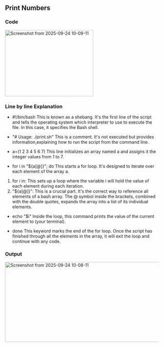 ## Print Numbers

### Code
<img width="289" height="217" alt="Screenshot from 2025-09-24 10-09-11" src="https://github.com/user-attachments/assets/24050dcf-9bc5-4b40-8512-9539f1c2f389" />


### Line by line Explanation

- #!/bin/bash
This is known as a shebang. It's the first line of the script and tells the operating system which interpreter to use to execute the file. In this case, it specifies the Bash shell.

- "# Usage: ./print.sh"
This is a comment. It's not executed but provides information,explaining how to run the script from the command line.

- a=(1 2 3 4 5 6 7)
This line initializes an array named a and assigns it the integer values from 1 to 7.

- for i in "${a[@]}"; do
This starts a for loop. It's designed to iterate over each element of the array a.
1. for i in: This sets up a loop where the variable i will hold the value of each element during each iteration.
2. "${a[@]}": This is a crucial part. It's the correct way to reference all elements of a bash array. The @ symbol inside the brackets, combined with the double quotes, expands the array into a list of its individual elements.

- echo "$i"
Inside the loop, this command prints the value of the current element to (your terminal).

-  done
This keyword marks the end of the for loop. Once the script has finished through all the elements in the array, it will exit the loop and continue with any code.

### Output
<img width="681" height="262" alt="Screenshot from 2025-09-24 10-08-11" src="https://github.com/user-attachments/assets/128a1990-d109-4937-873a-e473637fbdd2" />






